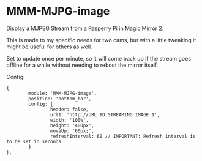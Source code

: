 # MMM-MJPG-image
Display a MJPEG Stream from a Rasperry Pi in Magic Mirror 2.

This is made to my specific needs for two cams, but with a little tweaking it might be useful for others as well.

Set to update once per minute, so it will come back up if the stream goes offline for a while without needing to reboot the mirror itself.

Config:

```
{
        module: 'MMM-MJPG-image',
        position: 'bottom_bar',
        config: {
                header: false,
                url1: 'http://URL TO STREAMING IMAGE 1',
                width: '100%',
                height: '480px',
                moveUp: '60px;',
                refreshInterval: 60 // IMPORTANT: Refresh interval is to be set in seconds
        }
},
```
